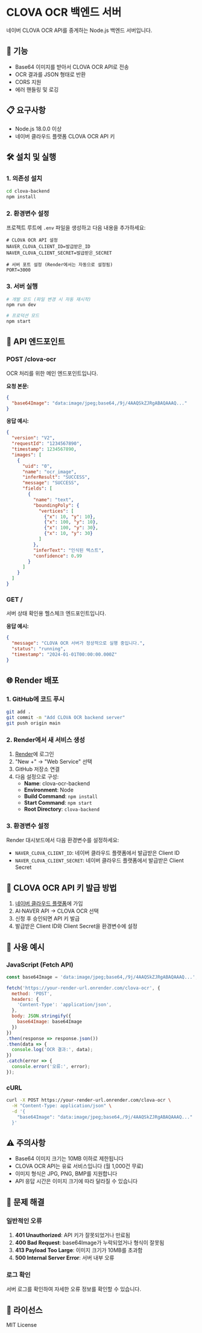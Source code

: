 # CLOVA OCR 백엔드 서버

네이버 CLOVA OCR API를 중계하는 Node.js 백엔드 서버입니다.

## 🚀 기능

- Base64 이미지를 받아서 CLOVA OCR API로 전송
- OCR 결과를 JSON 형태로 반환
- CORS 지원
- 에러 핸들링 및 로깅

## 📋 요구사항

- Node.js 18.0.0 이상
- 네이버 클라우드 플랫폼 CLOVA OCR API 키

## 🛠️ 설치 및 실행

### 1. 의존성 설치

```bash
cd clova-backend
npm install
```

### 2. 환경변수 설정

프로젝트 루트에 `.env` 파일을 생성하고 다음 내용을 추가하세요:

```env
# CLOVA OCR API 설정
NAVER_CLOVA_CLIENT_ID=발급받은_ID
NAVER_CLOVA_CLIENT_SECRET=발급받은_SECRET

# 서버 포트 설정 (Render에서는 자동으로 설정됨)
PORT=3000
```

### 3. 서버 실행

```bash
# 개발 모드 (파일 변경 시 자동 재시작)
npm run dev

# 프로덕션 모드
npm start
```

## 📡 API 엔드포인트

### POST /clova-ocr

OCR 처리를 위한 메인 엔드포인트입니다.

**요청 본문:**
```json
{
  "base64Image": "data:image/jpeg;base64,/9j/4AAQSkZJRgABAQAAAQ..."
}
```

**응답 예시:**
```json
{
  "version": "V2",
  "requestId": "1234567890",
  "timestamp": 1234567890,
  "images": [
    {
      "uid": "0",
      "name": "ocr_image",
      "inferResult": "SUCCESS",
      "message": "SUCCESS",
      "fields": [
        {
          "name": "text",
          "boundingPoly": {
            "vertices": [
              {"x": 10, "y": 10},
              {"x": 100, "y": 10},
              {"x": 100, "y": 30},
              {"x": 10, "y": 30}
            ]
          },
          "inferText": "인식된 텍스트",
          "confidence": 0.99
        }
      ]
    }
  ]
}
```

### GET /

서버 상태 확인용 헬스체크 엔드포인트입니다.

**응답 예시:**
```json
{
  "message": "CLOVA OCR 서버가 정상적으로 실행 중입니다.",
  "status": "running",
  "timestamp": "2024-01-01T00:00:00.000Z"
}
```

## 🌐 Render 배포

### 1. GitHub에 코드 푸시

```bash
git add .
git commit -m "Add CLOVA OCR backend server"
git push origin main
```

### 2. Render에서 새 서비스 생성

1. [Render](https://render.com)에 로그인
2. "New +" → "Web Service" 선택
3. GitHub 저장소 연결
4. 다음 설정으로 구성:
   - **Name**: clova-ocr-backend
   - **Environment**: Node
   - **Build Command**: `npm install`
   - **Start Command**: `npm start`
   - **Root Directory**: `clova-backend`

### 3. 환경변수 설정

Render 대시보드에서 다음 환경변수를 설정하세요:

- `NAVER_CLOVA_CLIENT_ID`: 네이버 클라우드 플랫폼에서 발급받은 Client ID
- `NAVER_CLOVA_CLIENT_SECRET`: 네이버 클라우드 플랫폼에서 발급받은 Client Secret

## 🔧 CLOVA OCR API 키 발급 방법

1. [네이버 클라우드 플랫폼](https://www.ncloud.com/)에 가입
2. AI·NAVER API → CLOVA OCR 선택
3. 신청 후 승인되면 API 키 발급
4. 발급받은 Client ID와 Client Secret을 환경변수에 설정

## 📝 사용 예시

### JavaScript (Fetch API)

```javascript
const base64Image = 'data:image/jpeg;base64,/9j/4AAQSkZJRgABAQAAAQ...';

fetch('https://your-render-url.onrender.com/clova-ocr', {
  method: 'POST',
  headers: {
    'Content-Type': 'application/json',
  },
  body: JSON.stringify({
    base64Image: base64Image
  })
})
.then(response => response.json())
.then(data => {
  console.log('OCR 결과:', data);
})
.catch(error => {
  console.error('오류:', error);
});
```

### cURL

```bash
curl -X POST https://your-render-url.onrender.com/clova-ocr \
  -H "Content-Type: application/json" \
  -d '{
    "base64Image": "data:image/jpeg;base64,/9j/4AAQSkZJRgABAQAAAQ..."
  }'
```

## ⚠️ 주의사항

- Base64 이미지 크기는 10MB 이하로 제한됩니다
- CLOVA OCR API는 유료 서비스입니다 (월 1,000건 무료)
- 이미지 형식은 JPG, PNG, BMP를 지원합니다
- API 응답 시간은 이미지 크기에 따라 달라질 수 있습니다

## 🐛 문제 해결

### 일반적인 오류

1. **401 Unauthorized**: API 키가 잘못되었거나 만료됨
2. **400 Bad Request**: base64Image가 누락되었거나 형식이 잘못됨
3. **413 Payload Too Large**: 이미지 크기가 10MB를 초과함
4. **500 Internal Server Error**: 서버 내부 오류

### 로그 확인

서버 로그를 확인하여 자세한 오류 정보를 확인할 수 있습니다.

## 📄 라이선스

MIT License 